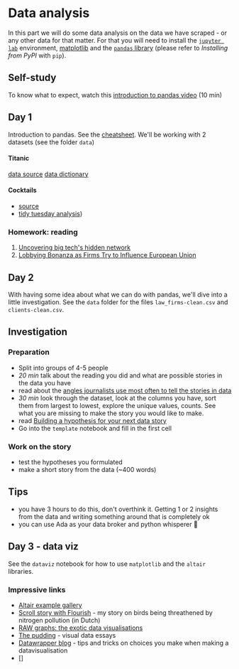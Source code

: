 # Data analysis

In this part we will do some data analysis on the data we have scraped - or any other data for that matter. For that you will need to install the [`jupyter lab`](https://jupyter.org/install) environment, [matplotlib](https://matplotlib.org/stable/) and the [`pandas` library](https://pandas.pydata.org/docs/getting_started/install.html) (please refer to *Installing from PyPI* with `pip`).

## Self-study
To know what to expect, watch this [introduction to pandas video](https://www.youtube.com/watch?v=dcqPhpY7tWk) (10 min)

## Day 1
Introduction to pandas. See the [cheatsheet](https://github.com/zufanka/goteborgmij24/blob/main/3_data-analysis/pandas_cheatsheet.md). We'll be working with 2 datasets (see the folder `data`)

#### Titanic
[data source](https://www.kaggle.com/datasets/vinicius150987/titanic3/data)
[data dictionary](https://choens.github.io/titanic/workshops/regression/data-dictionary/)
#### Cocktails
- [source](https://github.com/rfordatascience/tidytuesday/blob/main/data/2020/2020-05-26/readme.md)
- [tidy tuesday analysis](https://www.youtube.com/watch?v=EC0SVkFB2OU&list=PL19ev-r1GBwkuyiwnxoHTRC8TTqP8OEi8&index=36))

### Homework: reading
1. [Uncovering big tech's hidden network](https://www.somo.nl/uncovering-big-techs-hidden-network/)
2. [Lobbying Bonanza as Firms Try to Influence European Union](https://github.com/zufanka/goteborgmij24/blob/main/3_data-analysis/docs/Lobbying%20Bonanza%20as%20Firms%20Try%20to%20Influence%20European%20Union%20-%20The%20New%20York%20Times.pdf)

## Day 2
With having some idea about what we can do with pandas, we'll dive into a little investigation. See the `data` folder for the files `law_firms-clean.csv` and `clients-clean.csv`.

## Investigation
### Preparation
- Split into groups of 4-5 people
- *20 min* talk about the reading you did and what are possible stories in the data you have
- read about the [angles journalists use most often to tell the stories in data](https://github.com/zufanka/goteborgmij24/blob/main/3_data-analysis/docs/Here%20are%20the%20angles%20journalists%20use%20most%20often%20to%20tell%20the%20stories%20in%20data%20_%20Online%20Journalism%20Blog.pdf)
- *30 min* look through the dataset, look at the columns you have, sort them from largest to lowest, explore the unique values, counts. See what you are missing to make the story you would like to make.
- read [Building a hypothesis for your next data story](https://github.com/zufanka/goteborgmij24/blob/main/3_data-analysis/docs/Building%20a%20hypothesis%20for%20your%20next%20data%20story%20_%20DataJournalism.com.pdf)
- Go into the `template` notebook and fill in the first cell

### Work on the story
- test the hypotheses you formulated
- make a short story from the data (~400 words)

## Tips
- you have 3 hours to do this, don't overthink it. Getting 1 or 2 insights from the data and writing something around that is completely ok
- you can use Ada as your data broker and python whisperer 🐍

## Day 3 - data viz
See the `dataviz` notebook for how to use `matplotlib` and the `altair` libraries.

### Impressive links
- [Altair example gallery](https://altair-viz.github.io/gallery/index.html#example-gallery)
- [Scroll story with Flourish](https://pointer.kro-ncrv.nl/zeldzame-vogels-in-gevaar-door-stikstofvervuiling) - my story on birds being threathened by nitrogen pollution (in Dutch)
- [RAW graphs: the exotic data visualisations](https://app.rawgraphs.io/)
- [The pudding](https://pudding.cool/) - visual data essays
- [Datawrapper blog](https://blog.datawrapper.de/category/datavis-dos-and-donts/) - tips and tricks on choices you make when making a datavisualisation
- []
